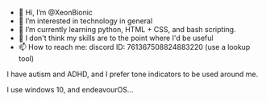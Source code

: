 - 👋 Hi, I’m @XeonBionic
- 👀 I’m interested in technology in general
- 🌱 I’m currently learning python, HTML + CSS, and bash scripting.
- 💞️ I don't think my skills are to the point where I'd be useful
- 📫 How to reach me:  discord ID: 761367508824883220 (use a lookup tool)

I have autism and ADHD, and I prefer tone indicators to be used around me.

I use windows 10, and endeavourOS...




<!---
XeonBionic/XeonBionic is a ✨ special ✨ repository because its `README.md` (this file) appears on your GitHub profile.
You can click the Preview link to take a look at your changes.
--->
